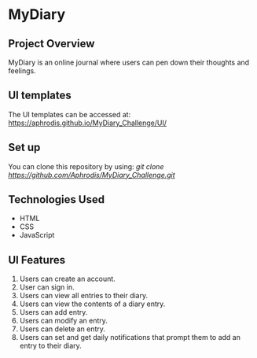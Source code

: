 # MyDiary

## Project Overview

MyDiary is an online journal where users can pen down their thoughts and feelings.

## UI templates

The UI templates can be accessed at: https://aphrodis.github.io/MyDiary_Challenge/UI/ 

## Set up

You can clone this repository by using: *git clone https://github.com/Aphrodis/MyDiary_Challenge.git*

## Technologies Used

* HTML
* CSS
* JavaScript

## UI Features

1. Users can create an account.
2. User can sign in.
3. Users can view all entries to their diary.
4. Users can view the contents of a diary entry.
5. Users can add entry.
6. Users can modify an entry.
7. Users can delete an entry.
8. Users can set and get daily notifications that prompt them to add an entry to their diary.


